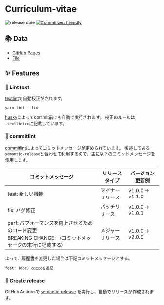 # Curriculum-vitae

![release date](https://img.shields.io/github/release-date/negiseijin/Curriculum-vitae?color=blue&logo=github) [![Commitizen friendly](https://img.shields.io/badge/commitizen-friendly-brightgreen.svg)](http://commitizen.github.io/cz-cli/)

## :books: Data

- [GitHub Pages](https://negiseijin.github.io/Curriculum-vitae/)
- [File](https://github.com/negiseijin/Curriculum-vitae/blob/master/docs/README.md)

## :sparkles: Features

### :memo: Lint text

[textlint](https://textlint.github.io/)で自動校正がされます。

```yarn
yarn lint --fix
```

[husky](https://typicode.github.io/husky/#/)によってcommit前にも自動で実行されます。
校正のルールは `.textlintrc`に記載しています。

### :wrench: commitlint

[commitlint](https://commitlint.js.org/#/)によってコミットメッセージが定められています。
後述してある`semantic-release`と合わせて利用するので、主に以下のコミットメッセージを使用します。

|コミットメッセージ |リリースタイプ |バージョン更新例|
|---|---|---|
| feat: 新しい機能|マイナーリリース|v1.0.0 → v1.1.0|
| fix: バグ修正|パッチリリース|v1.0.0 → v1.0.1|
| perf: パフォーマンスを向上させるためのコード変更<br>BREAKING CHANGE: （コミットメッセージの末行に記載する）|メジャーリリース|v1.0.0 → v2.0.0|

よって、履歴書を変更した場合は下記コミットメッセージとする。

```git
feat: (doc) ◯◯◯◯◯を追記
```

### :rocket: Create release

GitHub Actionsで [semantic-release](https://semantic-release.gitbook.io/semantic-release/) を実行し、自動でリリースが作成されます。
